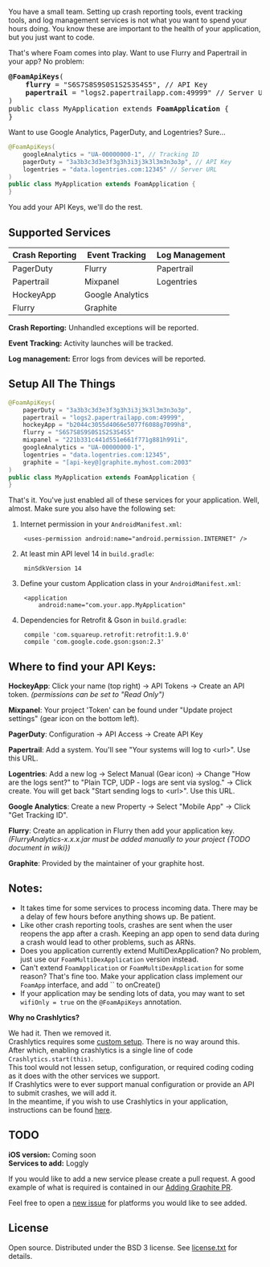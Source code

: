 You have a small team.  Setting up crash reporting tools, event tracking tools, and log management services
is not what you want to spend your hours doing.  You know these are important to the health of your application,
but you just want to code.

That's where Foam comes into play.  Want to use Flurry and Papertrail in your app?  No problem:
<pre>
<b>@FoamApiKeys</b>(
    <b>flurry</b> = "S6S7S8S9S0S1S2S3S4S5", // API Key
    <b>papertrail</b> = "logs2.papertrailapp.com:49999" // Server URL
)
public class MyApplication extends <b>FoamApplication</b> {
}
</pre>

Want to use Google Analytics, PagerDuty, and Logentries?  Sure...
```java
@FoamApiKeys(
    googleAnalytics = "UA-00000000-1", // Tracking ID
    pagerDuty = "3a3b3c3d3e3f3g3h3i3j3k3l3m3n3o3p", // API Key
    logentries = "data.logentries.com:12345" // Server URL
)
public class MyApplication extends FoamApplication {
}
```

You add your API Keys, we'll do the rest.

## Supported Services

| Crash Reporting    | Event Tracking   | Log Management |
|--------------------|------------------|----------------|
| PagerDuty          | Flurry           | Papertrail     |
| Papertrail         | Mixpanel         | Logentries     |
| HockeyApp          | Google Analytics |                |
| Flurry             | Graphite         |                |

**Crash Reporting:** Unhandled exceptions will be reported.

**Event Tracking:** Activity launches will be tracked.

**Log management:** Error logs from devices will be reported.

## Setup All The Things

```java
@FoamApiKeys(
    pagerDuty = "3a3b3c3d3e3f3g3h3i3j3k3l3m3n3o3p",
    papertrail = "logs2.papertrailapp.com:49999",
    hockeyApp = "b2044c3055d4066e5077f6088g7099h8",
    flurry = "S6S7S8S9S0S1S2S3S4S5"
    mixpanel = "221b331c441d551e661f771g881h991i",
    googleAnalytics = "UA-00000000-1",
    logentries = "data.logentries.com:12345",
    graphite = "[api-key@]graphite.myhost.com:2003"
)
public class MyApplication extends FoamApplication {
}
```

That's it.  You've just enabled all of these services for your application.  Well, almost.  Make sure you also have the following set:

1. Internet permission in your `AndroidManifest.xml`:

        <uses-permission android:name="android.permission.INTERNET" />

1. At least min API level 14 in `build.gradle`:

        minSdkVersion 14

1. Define your custom Application class in your `AndroidManifest.xml`:

        <application
            android:name="com.your.app.MyApplication"

1. Dependencies for Retrofit & Gson in `build.gradle`:

        compile 'com.squareup.retrofit:retrofit:1.9.0'
        compile 'com.google.code.gson:gson:2.3'

## Where to find your API Keys:

**HockeyApp**: Click your name (top right) -> API Tokens -> Create an API token. _(permissions can be set to "Read Only")_

**Mixpanel**: Your project 'Token' can be found under "Update project settings" (gear icon on the bottom left).

**PagerDuty**: Configuration -> API Access -> Create API Key

**Papertrail**: Add a system.  You'll see "Your systems will log to &lt;url&gt;".  Use this URL.

**Logentries**: Add a new log -> Select Manual (Gear icon) -> Change "How are the logs sent?" to "Plain TCP, UDP - logs are sent via syslog." -> Click create.  You will get back "Start sending logs to &lt;url&gt;".  Use this URL.

**Google Analytics**: Create a new Property -> Select "Mobile App" -> Click "Get Tracking ID".

**Flurry**: Create an application in Flurry then add your application key. _(FlurryAnalytics-x.x.x.jar must be added manually to your project {TODO document in wiki})_

**Graphite**: Provided by the maintainer of your graphite host.

## Notes:

- It takes time for some services to process incoming data.  There may be a delay of few hours before anything shows up.  Be patient.
- Like other crash reporting tools, crashes are sent when the user reopens the app after a crash.  Keeping an app open to send data during a crash would lead to other problems, such as ARNs.
- Does you application currently extend MultiDexApplication?  No problem, just use our `FoamMultiDexApplication` version instead.
- Can't extend `FoamApplication` or `FoamMultiDexApplication` for some reason?  That's fine too.  Make your application class implement our `FoamApp` interface, and add `` to onCreate()
- If your application may be sending lots of data, you may want to set `wifiOnly = true` on the `@FoamApiKeys` annotation.

**Why no Crashlytics?**

  We had it.  Then we removed it.  
  Crashlytics requires some [custom setup](https://crashlytics.com/downloads).  There is no way around this.  
  After which, enabling crashlytics is a single line of code `Crashlytics.start(this)`.  
  This tool would not lessen setup, configuration, or required coding coding as it does with the other services we support.  
  If Crashlytics were to ever support manual configuration or provide an API to submit crashes, we will add it.  
  In the meantime, if you wish to use Crashlytics in your application, instructions can be found [here](https://crashlytics.com/downloads).

## TODO

**iOS version:** Coming soon  
**Services to add:** Loggly

If you would like to add a new service please create a pull request.  A good example of what is required is contained in our [Adding Graphite PR]( https://github.com/percolate/foam/pull/3).

Feel free to open a [new issue](https://github.com/percolate/foam/issues) for platforms you would like to see added.

## License

Open source.  Distributed under the BSD 3 license.  See [license.txt](https://github.com/percolate/foam/blob/master/license.txt) for details.
